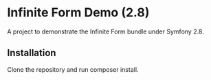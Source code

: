 Infinite Form Demo (2.8)
===============

A project to demonstrate the Infinite Form bundle under Symfony 2.8.

Installation
------------

Clone the repository and run composer install.
